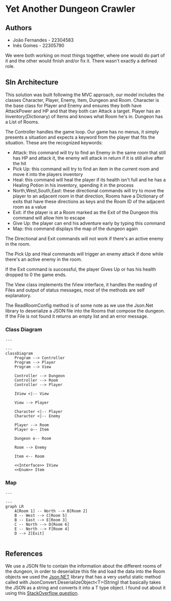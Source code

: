 # Yet Another Dungeon Crawler

## Authors

+ João Fernandes - 22304583
+ Inês Gomes - 22305790

We were both working on most things together, where one would do part of it and the other would finish and/or fix it. There wasn't exactly a defined role.

## Sln Architecture

This solution was built following the MVC approach, our model includes the classes Character, Player, Enemy, Item, Dungeon and Room.
Character is the base class for Player and Enemy and ensures they both have AttackPower and HP and that they both can Attack a target.
Player has an Inventory(Dictionary) of Items and knows what Room he's in.
Dungeon has a List of Rooms.

The Controller handles the game loop. Our game has no menus, it simply presents a situation and expects a keyword from the player that fits the situation. These are the recognized keywords:

+ Attack: this command will try to find an Enemy in the same room that still has HP and attack it, the enemy will attack in return if it is still alive after the hit
+ Pick Up: this command will try to find an item in the current room and move it into the players inventory
+ Heal: this command will heal the player if its health isn't full and he has a Healing Potion in his inventory, spending it in the process
+ North,West,South,East: these directional commands will try to move the player to an adjacent room in that direction, Rooms have a Dictionary of exits that have these directions as keys and the Room ID of the adjacent room as a value
+ Exit: if the player is at a Room marked as the Exit of the Dungeon this command will allow him to escape
+ Give Up: the player can end his adventure early by typing this command
+ Map: this command displays the map of the dungeon again

The Directional and Exit commands will not work if there's an active enemy in the room.

The Pick Up and Heal commands will trigger an enemy attack if done while there's an active enemy in the room.

If the Exit command is successful, the player Gives Up or has his health dropped to 0 the game ends.

The View class implements the IView interface, it handles the reading of Files and output of status messages, most of the methods are self explanatory.

The ReadRoomConfig method is of some note as we use the Json.Net library to deserialize a JSON file into the Rooms that compose the dungeon. If the File is not found it returns an empty list and an error message.

### Class Diagram

```mermaid
---

---
classDiagram
    Program --> Controller
    Program --> Player
    Program --> View

    Controller --> Dungeon
    Controller --> Room
    Controller --> Player

    IView <|-- View

    View --> Player

    Character <|-- Player
    Character <|-- Enemy

    Player --> Room
    Player o-- Item

    Dungeon o-- Room

    Room --> Enemy

    Item <-- Room

    <<Interface>> IView
    <<Enum>> Item
```

### Map

```mermaid
---

---
graph LR
    A[Room 1] -- North --> B[Room 2]
    B -- West --> C[Room 5]
    B -- East --> E[Room 3]
    C -- North --> D[Room 6]
    E -- North --> F[Room 4]
    D --> Z[Exit]
    

```

## References

We use a JSON file to contain the information about the different rooms of the dungeon, in order to deserialize this file and load the data into the Room objects we used the [Json.NET](https://www.newtonsoft.com/json) library that has a very useful static method called with JsonConvert.DeserializeObject\<T\>(String) that basically takes the JSON as a string and converts it into a T type object. I found out about it using this [StackOverflow question](https://stackoverflow.com/questions/1207731/how-can-i-deserialize-json-to-a-simple-dictionarystring-string-in-asp-net).
